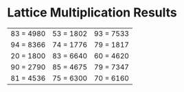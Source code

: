 # Lattice Multiplication Results

|   |   |   |
|---|---|---|
| 83 = 4980 | 53 = 1802 | 93 = 7533 |
| 94 = 8366 | 74 = 1776 | 79 = 1817 |
| 20 = 1800 | 83 = 6640 | 60 = 4620 |
| 90 = 2790 | 85 = 4675 | 79 = 7347 |
| 81 = 4536 | 75 = 6300 | 70 = 6160 |

